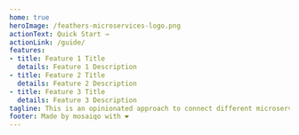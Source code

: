 ```yaml
---
home: true
heroImage: /feathers-microservices-logo.png
actionText: Quick Start →
actionLink: /guide/
features:
- title: Feature 1 Title
  details: Feature 1 Description
- title: Feature 2 Title
  details: Feature 2 Description
- title: Feature 3 Title
  details: Feature 3 Description
tagline: This is an opinionated approach to connect different microservices written in Feathers JS.
footer: Made by mosaiqo with ❤️
---
```

